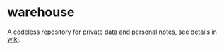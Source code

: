# warehouse

A codeless repository for private data and personal notes, see details in [wiki](https://github.com/neo-mashiro/warehouse/wiki).
